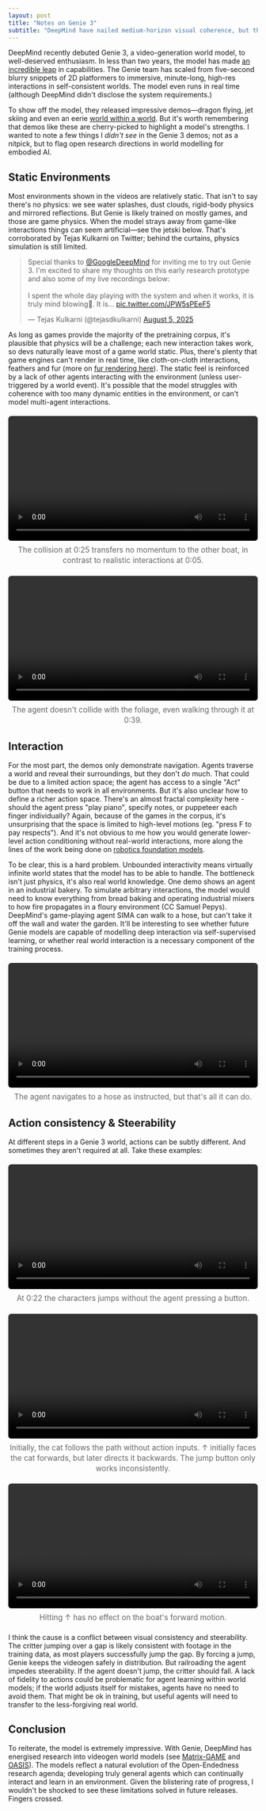 ```yaml
---
layout: post
title: "Notes on Genie 3"
subtitle: "DeepMind have nailed medium-horizon visual coherence, but there's still work to be done on steerable interaction."
---
```


<style>
/* Post-local styling for video figures */
figure.video { margin: 1.25rem 0; max-width: 560px}
figure.video video { display: block; width: 100%; height: auto; border-radius: 6px; }
figure.video figcaption { margin-top: 0.5rem; font-size: 0.95rem; line-height: 1.4; color: #666; text-align: center; }
@media (prefers-color-scheme: dark) { figure.video figcaption { color: #9aa0a6; } }
</style>

DeepMind recently debuted Genie 3, a video-generation world model, to well-deserved enthusiasm. In less than two years, the model has made [an incredible leap](https://sites.google.com/view/genie-2024/home) in capabilities. The Genie team has scaled from five-second blurry snippets of 2D platformers to immersive, minute-long, high-res interactions in self-consistent worlds. The model even runs in real time (although DeepMind didn't disclose the system requirements.)

To show off the model, they released impressive demos—dragon flying, jet skiing and even an eerie [world within a world](https://x.com/jkbr_ai/status/1953154961988305384). But it's worth remembering that demos like these are cherry-picked to highlight a model's strengths. I wanted to note a few things I *didn't see* in the Genie 3 demos; not as a nitpick, but to flag open research directions in world modelling for embodied AI.

## Static Environments
Most environments shown in the videos are relatively static. That isn't to say there's no physics: we see water splashes, dust clouds, rigid-body physics and mirrored reflections. But Genie is likely trained on mostly games, and those are game physics. When the model strays away from game-like interactions things can seem artificial—see the jetski below. That's corroborated by Tejas Kulkarni on Twitter; behind the curtains, physics simulation is still limited.

<blockquote class="twitter-tweet"><p lang="en" dir="ltr">Special thanks to <a href="https://twitter.com/GoogleDeepMind?ref_src=twsrc%5Etfw">@GoogleDeepMind</a> for inviting me to try out Genie 3. I&#39;m excited to share my thoughts on this early research prototype and also some of my live recordings below:<br><br>I spent the whole day playing with the system and when it works, it is truly mind blowing🤯. It is… <a href="https://t.co/JPW5sPEeF5">pic.twitter.com/JPW5sPEeF5</a></p>&mdash; Tejas Kulkarni (@tejasdkulkarni) <a href="https://twitter.com/tejasdkulkarni/status/1952737669894574264?ref_src=twsrc%5Etfw">August 5, 2025</a></blockquote> <script async src="https://platform.twitter.com/widgets.js" charset="utf-8"></script>

As long as games provide the majority of the pretraining corpus, it's plausible that physics will be a challenge; each new interaction takes work, so devs naturally leave most of a game world static. Plus, there's plenty that game engines can't render in real time, like cloth-on-cloth interactions, feathers and fur (more on [fur rendering here](https://www.youtube.com/watch?v=9dr-tRQzij4)). The static feel is reinforced by a lack of other agents interacting with the environment (unless user-triggered by a world event). It's possible that the model struggles with coherence with too many dynamic entities in the environment, or can't model multi-agent interactions.

<figure class="video">
  <video width="560" height="315" controls>
    <source src="/videos/jetski.mp4" type="video/mp4">
    Your browser does not support the video tag.
  </video>
  <figcaption>The collision at 0:25 transfers no momentum to the other boat, in contrast to realistic interactions at 0:05.</figcaption>
</figure>
<figure class="video">
  <video width="560" height="315" controls>
    <source src="/videos/leaves_static.mp4" type="video/mp4">
    Your browser does not support the video tag.
  </video>
  <figcaption>The agent doesn't collide with the foliage, even walking through it at 0:39.</figcaption>
</figure>

## Interaction
For the most part, the demos only demonstrate navigation. Agents traverse a world and reveal their surroundings, but they don't *do* much. That could be due to a limited action space; the agent has access to a single "Act" button that needs to work in all environments. But it's also unclear how to define a richer action space. There's an almost fractal complexity here - should the agent press "play piano", specify notes, or puppeteer each finger individually? Again, because of the games in the corpus, it's unsurprising that the space is limited to high-level motions (eg. "press F to pay respects"). And it's not obvious to me how you would generate lower-level action conditioning without real-world interactions, more along the lines of the work being done on [robotics foundation models](https://www.physicalintelligence.company/blog/pi0).

To be clear, this is a hard problem. Unbounded interactivity means virtually infinite world states that the model has to be able to handle. The bottleneck isn't just physics, it's also real world knowledge. One demo shows an agent in an industrial bakery. To simulate arbitrary interactions, the model would need to know everything from bread baking and operating industrial mixers to how fire propagates in a floury environment (CC Samuel Pepys). DeepMind's game-playing agent SIMA can walk to a hose, but can't take it off the wall and water the garden. It'll be interesting to see whether future Genie models are capable of modelling deep interaction via self-supervised learning, or whether real world interaction is a necessary component of the training process.


<figure class="video">
  <video width="560" height="315" controls>
    <source src="/videos/hose.mp4" type="video/mp4">
    Your browser does not support the video tag.
  </video>
  <figcaption>The agent navigates to a hose as instructed, but that's all it can do.</figcaption>
</figure>

## Action consistency & Steerability
At different steps in a Genie 3 world, actions can be subtly different. And sometimes they aren't required at all. Take these examples:

<figure class="video">
  <video width="560" height="315" controls>
    <source src="/videos/critter.mp4" type="video/mp4">
    Your browser does not support the video tag.
  </video>
  <figcaption>At 0:22 the characters jumps without the agent pressing a button.</figcaption>
</figure>

<figure class="video">
  <video width="560" height="315" controls>
    <source src="/videos/cat_reverse.mp4" type="video/mp4">
    Your browser does not support the video tag.
  </video>
  <figcaption>Initially, the cat follows the path without action inputs. ↑ initially faces the cat forwards, but later directs it backwards. The jump button only works inconsistently.</figcaption>
</figure>

<figure class="video">
  <video width="560" height="315" controls>
    <source src="/videos/vaporetto.mp4" type="video/mp4">
    Your browser does not support the video tag.
  </video>
  <figcaption>Hitting ↑ has no effect on the boat's forward motion.</figcaption>
</figure>


I think the cause is a conflict between visual consistency and steerability. The critter jumping over a gap is likely consistent with footage in the training data, as most players successfully jump the gap. By forcing a jump, Genie keeps the videogen safely in distribution. But railroading the agent impedes steerability. If the agent doesn't jump, the critter should fall. A lack of fidelity to actions could be problematic for agent learning within world models; if the world adjusts itself for mistakes, agents have no need to avoid them. That might be ok in training, but useful agents will need to transfer to the less-forgiving real world.

## Conclusion
To reiterate, the model is extremely impressive. With Genie, DeepMind has energised research into videogen world models (see [Matrix-GAME](https://x.com/Skywork_ai/status/1955237399912648842) and [OASIS](https://oasis-model.github.io/)). The models reflect a natural evolution of the Open-Endedness research agenda; developing truly general agents which can continually interact and learn in an environment. Given the blistering rate of progress, I wouldn't be shocked to see these limitations solved in future releases. Fingers crossed.
